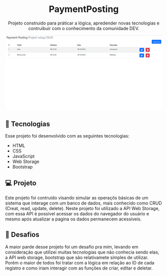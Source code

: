 <h1 align="center"> PaymentPosting</h1>

<p align="center">
Projeto construido para práticar a lógica, apredender novas tecnologias e contruibuir com o conhecimento da comunidade DEV.
</p>



<p align="center">
  <img alt="imagegproject" src="/paymentposting.png">
</p>


## 🚀 Tecnologias

Esse projeto foi desenvolvido com as seguintes tecnologias:

- HTML
- CSS
- JavaScript
- Web Storage
- Bootstrap

## 💻 Projeto

Este projeto foi contruido visando simular as operaçõs básicas de um sistema que interage com um banco de dados, mais conhecido como CRUD (Creat, read, update, delete). Neste projeto foi utilizado a API Web Storage, com essa API é possível acessar os dados do navegador do usuário e mesmo após atualizar a pagina os dados permanecem acessíveis.

## 🎯 Desafios

A maior parde desse projeto foi um desafio pra mim, levando em consideração que utilizei muitas tecnologias que não conhecia sendo elas, a API web storage, bootstrap que são relativamete simples de utilizar. Porém o maior de todos foi tratar com a lógica em relação ao ID de cada registro e como iriam interagir com as funções de criar, editar e deletar.



